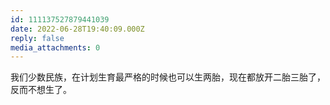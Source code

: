 ```yaml
---
id: 111137527879441039
date: 2022-06-28T19:40:09.000Z
reply: false
media_attachments: 0
---
```


我们少数民族，在计划生育最严格的时候也可以生两胎，现在都放开二胎三胎了，反而不想生了。


